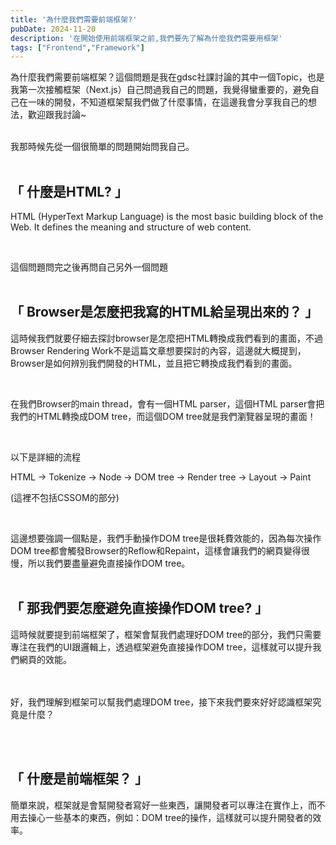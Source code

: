 ```yaml
---
title: '為什麼我們需要前端框架?'
pubDate: 2024-11-20
description: '在開始使用前端框架之前,我們要先了解為什麼我們需要用框架'
tags: ["Frontend","Framework"]
---
```

為什麼我們需要前端框架？這個問題是我在gdsc社課討論的其中一個Topic，也是我第一次接觸框架（Next.js）自己問過我自己的問題，我覺得蠻重要的，避免自己在一味的開發，不知道框架幫我們做了什麼事情，在這邊我會分享我自己的想法，歡迎跟我討論~
</br></br>

我那時候先從一個很簡單的問題開始問我自己。
</br></br>

## 「 什麼是HTML? 」

HTML (HyperText Markup Language) is the most basic building block of the Web. It defines the meaning and structure of web content. 

</br>

這個問題問完之後再問自己另外一個問題
</br></br>

## 「 Browser是怎麼把我寫的HTML給呈現出來的？ 」

這時候我們就要仔細去探討browser是怎麼把HTML轉換成我們看到的畫面，不過Browser Rendering Work不是這篇文章想要探討的內容，這邊就大概提到，Browser是如何辨別我們開發的HTML，並且把它轉換成我們看到的畫面。

</br>

在我們Browser的main thread，會有一個HTML parser，這個HTML parser會把我們的HTML轉換成DOM tree，而這個DOM tree就是我們瀏覽器呈現的畫面！

</br>

以下是詳細的流程

HTML -> Tokenize -> Node -> DOM tree -> Render tree -> Layout -> Paint

(這裡不包括CSSOM的部分)

</br>

這邊想要強調一個點是，我們手動操作DOM tree是很耗費效能的，因為每次操作DOM tree都會觸發Browser的Reflow和Repaint，這樣會讓我們的網頁變得很慢，所以我們要盡量避免直接操作DOM tree。
</br></br>

## 「 那我們要怎麼避免直接操作DOM tree? 」

這時候就要提到前端框架了，框架會幫我們處理好DOM tree的部分，我們只需要專注在我們的UI跟邏輯上，透過框架避免直接操作DOM tree，這樣就可以提升我們網頁的效能。

</br></br>
好，我們理解到框架可以幫我們處理DOM tree，接下來我們要來好好認識框架究竟是什麼？

</br></br>

## 「 什麼是前端框架？ 」
簡單來說，框架就是會幫開發者寫好一些東西，讓開發者可以專注在實作上，而不用去操心一些基本的東西，例如：DOM tree的操作，這樣就可以提升開發者的效率。














